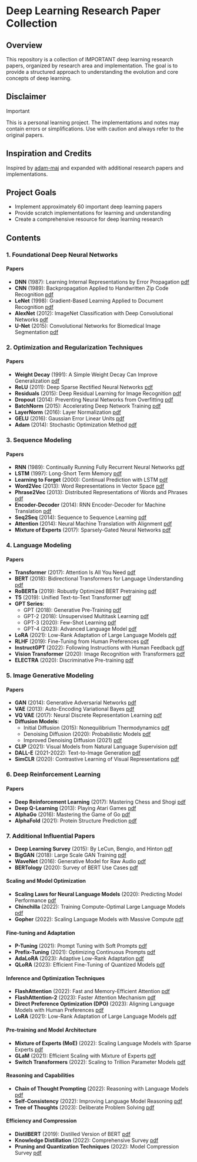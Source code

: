 # Deep Learning Research Paper Collection 

## Overview

This repository is a collection of IMPORTANT deep learning research papers, organized by research area and implementation. The goal is to provide a structured approach to understanding the evolution and core concepts of deep learning.

## Disclaimer

> [!IMPORTANT]
> This is a personal learning project. The implementations and notes may contain errors or simplifications. Use with caution and always refer to the original papers.

## Inspiration and Credits

Inspired by [adam-maj](https://github.com/adam-maj) and expanded with additional research papers and implementations.

## Project Goals

- Implement approximately 60 important deep learning papers
- Provide scratch implementations for learning and understanding
- Create a comprehensive resource for deep learning research

## Contents

### 1. Foundational Deep Neural Networks

#### Papers
- **DNN** (1987): Learning Internal Representations by Error Propagation [pdf](https://www.iro.umontreal.ca/~vincentp/ift3395/lectures/backprop_old.pdf)
- **CNN** (1989): Backpropagation Applied to Handwritten Zip Code Recognition [pdf](http://yann.lecun.com/exdb/publis/pdf/lecun-89e.pdf)
- **LeNet** (1998): Gradient-Based Learning Applied to Document Recognition [pdf](http://vision.stanford.edu/cs598_spring07/papers/Lecun98.pdf)
- **AlexNet** (2012): ImageNet Classification with Deep Convolutional Networks [pdf](https://papers.nips.cc/paper/2012/file/c399862d3b9d6b76c8436e924a68c45b-Paper.pdf)
- **U-Net** (2015): Convolutional Networks for Biomedical Image Segmentation [pdf](https://arxiv.org/pdf/1505.04597.pdf)

### 2. Optimization and Regularization Techniques

#### Papers
- **Weight Decay** (1991): A Simple Weight Decay Can Improve Generalization [pdf](https://www.cs.toronto.edu/~hinton/absps/nips93.pdf)
- **ReLU** (2011): Deep Sparse Rectified Neural Networks [pdf](https://www.cs.toronto.edu/~hinton/absps/reluICML.pdf)
- **Residuals** (2015): Deep Residual Learning for Image Recognition [pdf](https://arxiv.org/pdf/1512.03385.pdf)
- **Dropout** (2014): Preventing Neural Networks from Overfitting [pdf](https://www.cs.toronto.edu/~hinton/absps/JMLRdropout.pdf)
- **BatchNorm** (2015): Accelerating Deep Network Training [pdf](https://arxiv.org/pdf/1502.03167.pdf)
- **LayerNorm** (2016): Layer Normalization [pdf](https://arxiv.org/pdf/1607.06450.pdf)
- **GELU** (2016): Gaussian Error Linear Units [pdf](https://arxiv.org/pdf/1606.08415.pdf)
- **Adam** (2014): Stochastic Optimization Method [pdf](https://arxiv.org/pdf/1412.6980.pdf)

### 3. Sequence Modeling

#### Papers
- **RNN** (1989): Continually Running Fully Recurrent Neural Networks [pdf](https://www.bioinf.jku.at/publications/older/2604.pdf)
- **LSTM** (1997): Long-Short Term Memory [pdf](https://www.bioinf.jku.at/publications/older/2308.pdf)
- **Learning to Forget** (2000): Continual Prediction with LSTM [pdf](https://www.researchgate.net/publication/221601044_Learning_to_Forget_Continual_Prediction_with_LSTM)
- **Word2Vec** (2013): Word Representations in Vector Space [pdf](https://arxiv.org/pdf/1301.3781.pdf)
- **Phrase2Vec** (2013): Distributed Representations of Words and Phrases [pdf](https://arxiv.org/pdf/1310.4546.pdf)
- **Encoder-Decoder** (2014): RNN Encoder-Decoder for Machine Translation [pdf](https://arxiv.org/pdf/1406.1078.pdf)
- **Seq2Seq** (2014): Sequence to Sequence Learning [pdf](https://arxiv.org/pdf/1409.3215.pdf)
- **Attention** (2014): Neural Machine Translation with Alignment [pdf](https://arxiv.org/pdf/1409.0473.pdf)
- **Mixture of Experts** (2017): Sparsely-Gated Neural Networks [pdf](https://arxiv.org/pdf/1701.06538.pdf)

### 4. Language Modeling

#### Papers
- **Transformer** (2017): Attention Is All You Need [pdf](https://arxiv.org/pdf/1706.03762.pdf)
- **BERT** (2018): Bidirectional Transformers for Language Understanding [pdf](https://arxiv.org/pdf/1810.04805.pdf)
- **RoBERTa** (2019): Robustly Optimized BERT Pretraining [pdf](https://arxiv.org/pdf/1907.11692.pdf)
- **T5** (2019): Unified Text-to-Text Transformer [pdf](https://arxiv.org/pdf/1910.10683.pdf)
- **GPT Series**:
  - GPT (2018): Generative Pre-Training [pdf](https://arxiv.org/pdf/1810.04805.pdf)
  - GPT-2 (2018): Unsupervised Multitask Learning [pdf](https://arxiv.org/pdf/1902.01082.pdf)
  - GPT-3 (2020): Few-Shot Learning [pdf](https://arxiv.org/pdf/2005.14165.pdf)
  - GPT-4 (2023): Advanced Language Model [pdf](https://arxiv.org/pdf/2303.08774.pdf)
- **LoRA** (2021): Low-Rank Adaptation of Large Language Models [pdf](https://arxiv.org/pdf/2106.09685.pdf)
- **RLHF** (2019): Fine-Tuning from Human Preferences [pdf](https://arxiv.org/pdf/1909.08593.pdf)
- **InstructGPT** (2022): Following Instructions with Human Feedback [pdf](https://arxiv.org/pdf/2203.02155.pdf)
- **Vision Transformer** (2020): Image Recognition with Transformers [pdf](https://arxiv.org/pdf/2010.11929.pdf)
- **ELECTRA** (2020): Discriminative Pre-training [pdf](https://arxiv.org/pdf/2003.10555.pdf)

### 5. Image Generative Modeling

#### Papers
- **GAN** (2014): Generative Adversarial Networks [pdf](https://arxiv.org/pdf/1406.2661.pdf)
- **VAE** (2013): Auto-Encoding Variational Bayes [pdf](https://arxiv.org/pdf/1312.6114.pdf)
- **VQ VAE** (2017): Neural Discrete Representation Learning [pdf](https://arxiv.org/pdf/1711.00937.pdf)
- **Diffusion Models**:
  - Initial Diffusion (2015): Nonequilibrium Thermodynamics [pdf](https://arxiv.org/pdf/1503.03585.pdf)
  - Denoising Diffusion (2020): Probabilistic Models [pdf](https://arxiv.org/pdf/2006.11239.pdf)
  - Improved Denoising Diffusion (2021) [pdf](https://arxiv.org/pdf/2102.09672.pdf)
- **CLIP** (2021): Visual Models from Natural Language Supervision [pdf](https://arxiv.org/pdf/2103.00020.pdf)
- **DALL-E** (2021-2022): Text-to-Image Generation [pdf](https://arxiv.org/pdf/2102.12092.pdf)
- **SimCLR** (2020): Contrastive Learning of Visual Representations [pdf](https://arxiv.org/pdf/2002.05709.pdf)

### 6. Deep Reinforcement Learning

#### Papers
- **Deep Reinforcement Learning** (2017): Mastering Chess and Shogi [pdf](https://arxiv.org/pdf/1712.01815.pdf)
- **Deep Q-Learning** (2013): Playing Atari Games [pdf](https://www.cs.toronto.edu/~vmnih/docs/dqn.pdf)
- **AlphaGo** (2016): Mastering the Game of Go [pdf](https://www.nature.com/articles/nature16961.pdf)
- **AlphaFold** (2021): Protein Structure Prediction [pdf](https://www.nature.com/articles/s41586-021-03819-2.pdf)

### 7. Additional Influential Papers

- **Deep Learning Survey** (2015): By LeCun, Bengio, and Hinton [pdf](https://www.cs.toronto.edu/~hinton/absps/NatureDeepReview.pdf)
- **BigGAN** (2018): Large Scale GAN Training [pdf](https://arxiv.org/pdf/1809.11096.pdf)
- **WaveNet** (2016): Generative Model for Raw Audio [pdf](https://arxiv.org/pdf/1609.03499.pdf)
- **BERTology** (2020): Survey of BERT Use Cases [pdf](https://arxiv.org/pdf/2002.10063.pdf)

#### Scaling and Model Optimization
- **Scaling Laws for Neural Language Models** (2020): Predicting Model Performance [pdf](https://arxiv.org/pdf/2001.08361.pdf)
- **Chinchilla** (2022): Training Compute-Optimal Large Language Models [pdf](https://arxiv.org/pdf/2203.15556.pdf)
- **Gopher** (2022): Scaling Language Models with Massive Compute [pdf](https://arxiv.org/pdf/2112.11446.pdf)

#### Fine-tuning and Adaptation
- **P-Tuning** (2021): Prompt Tuning with Soft Prompts [pdf](https://arxiv.org/pdf/2103.10385.pdf)
- **Prefix-Tuning** (2021): Optimizing Continuous Prompts [pdf](https://arxiv.org/pdf/2101.00190.pdf)
- **AdaLoRA** (2023): Adaptive Low-Rank Adaptation [pdf](https://arxiv.org/pdf/2303.10512.pdf)
- **QLoRA** (2023): Efficient Fine-Tuning of Quantized Models [pdf](https://arxiv.org/pdf/2305.14314.pdf)

#### Inference and Optimization Techniques
- **FlashAttention** (2022): Fast and Memory-Efficient Attention [pdf](https://arxiv.org/pdf/2205.14135.pdf)
- **FlashAttention-2** (2023): Faster Attention Mechanism [pdf](https://arxiv.org/pdf/2307.08691.pdf)
- **Direct Preference Optimization (DPO)** (2023): Aligning Language Models with Human Preferences [pdf](https://arxiv.org/pdf/2305.18046.pdf)
- **LoRA** (2021): Low-Rank Adaptation of Large Language Models [pdf](https://arxiv.org/pdf/2106.09685.pdf)

#### Pre-training and Model Architecture
- **Mixture of Experts (MoE)** (2022): Scaling Language Models with Sparse Experts [pdf](https://arxiv.org/pdf/2201.05596.pdf)
- **GLaM** (2021): Efficient Scaling with Mixture of Experts [pdf](https://arxiv.org/pdf/2112.06905.pdf)
- **Switch Transformers** (2022): Scaling to Trillion Parameter Models [pdf](https://arxiv.org/pdf/2101.03961.pdf)

#### Reasoning and Capabilities
- **Chain of Thought Prompting** (2022): Reasoning with Language Models [pdf](https://arxiv.org/pdf/2201.11903.pdf)
- **Self-Consistency** (2022): Improving Language Model Reasoning [pdf](https://arxiv.org/pdf/2203.11171.pdf)
- **Tree of Thoughts** (2023): Deliberate Problem Solving [pdf](https://arxiv.org/pdf/2305.10601.pdf)

#### Efficiency and Compression
- **DistilBERT** (2019): Distilled Version of BERT [pdf](https://arxiv.org/pdf/1910.01108.pdf)
- **Knowledge Distillation** (2022): Comprehensive Survey [pdf](https://arxiv.org/pdf/2006.05525.pdf)
- **Pruning and Quantization Techniques** (2022): Model Compression Survey [pdf](https://arxiv.org/pdf/2102.06322.pdf)